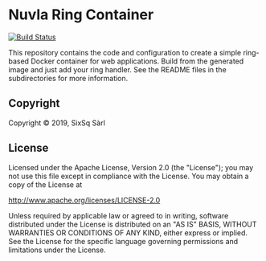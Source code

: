 # Nuvla Ring Container

[![Build Status](https://travis-ci.com/nuvla/ring.svg?branch=master)](https://travis-ci.com/nuvla/ring)

This repository contains the code and configuration to create a simple
ring-based Docker container for web applications.  Build from the
generated image and just add your ring handler.  See the README files
in the subdirectories for more information.

## Copyright

Copyright &copy; 2019, SixSq Sàrl

## License

Licensed under the Apache License, Version 2.0 (the "License"); you
may not use this file except in compliance with the License.  You may
obtain a copy of the License at

http://www.apache.org/licenses/LICENSE-2.0

Unless required by applicable law or agreed to in writing, software
distributed under the License is distributed on an "AS IS" BASIS,
WITHOUT WARRANTIES OR CONDITIONS OF ANY KIND, either express or
implied.  See the License for the specific language governing
permissions and limitations under the License.
